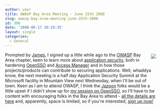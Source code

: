 ```yaml
---
author: user
title: OWASP Bay Area Meeting - June 25th 2008
slug: owasp-bay-area-meeting-june-25th-2008
id: 396
date: '2008-06-17 20:29:35'
layout: single
categories:
  - General
---
```


<span style="margin: 5px; float: right;">[![](http://www.owasp.org/skins/monobook/ologo.gif)](http://owaspbajune2008.eventbrite.com/)</span>

Prompted by [James](http://duckdown.blogspot.com/), I signed up a little while ago to the [OWASP](http://www.owasp.org/) Bay Area chapter, keen to learn more about [application security](http://www.owasp.org/index.php/OWASP_AppSec_FAQ), both in hardening [OpenSSO](http://opensso.org/) and [Access Manager](http://www.sun.com/software/products/access_mgr/index.jsp) and in how those projects/products can contribute to securing applications. Well, whaddya know, the next meeting is a half day Application Security Summit at the Microsoft facility in Mountain View next Wednesday, when I'll be out of town. Keen as I am to attend OWASP, I think the [Jazoon](http://jazoon.com/) folks would be a little upset if I didn't show up for [my session on OpenSSO](http://jazoon.com/jazoon08/en/conference/presentationdetails.html?type=sid&detail=5245), so I'll have to be content with encouraging folks in the Bay Area to attend - [all the details are here](http://owaspbajune2008.eventbrite.com/) and, apparently, space is limited, so if you're interested, [sign up now!](http://owaspbajune2008.eventbrite.com/)